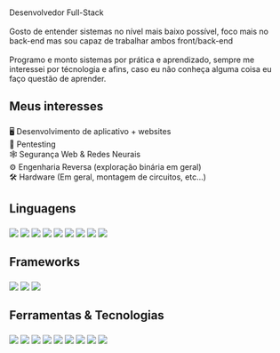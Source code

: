 

###

<p align="left">Desenvolvedor Full-Stack<br><br> Gosto de entender sistemas no nível mais baixo possível, foco mais no back-end mas sou capaz de trabalhar ambos front/back-end<br><br>Programo e monto sistemas por prática e aprendizado, sempre me interessei por técnologia e afins, caso eu não conheça alguma coisa eu faço questão de aprender.</p>

###

<h2 align="left">Meus interesses</h2>

###

<p align="left">🖥️ Desenvolvimento de aplicativo + websites<br>🔐 Pentesting<br>🕸️ Segurança Web & Redes Neurais<br>⚙️ Engenharia Reversa (exploração binária em geral)<br> 🛠️ Hardware (Em geral, montagem de circuitos, etc...)</p>

###

<h2 align="left">Linguagens</h2>

###

<p align="left">
  <img src="https://img.shields.io/badge/-HTML5-E34F26?style=flat&logo=html5&logoColor=white" />
  <img src="https://img.shields.io/badge/-JavaScript-F7DF1E?style=flat&logo=javascript&logoColor=black" />
  <img src="https://img.shields.io/badge/-TypeScript-3178C6?style=flat&logo=typescript&logoColor=white" />
  <img src="https://img.shields.io/badge/-PHP-777BB4?style=flat&logo=php&logoColor=white" />
  <img src="https://img.shields.io/badge/-C-A8B9CC?style=flat&logo=c&logoColor=black" />
  <img src="https://img.shields.io/badge/-C++-00599C?style=flat&logo=cplusplus&logoColor=white" />
  <img src="https://img.shields.io/badge/-Kotlin-7F52FF?style=flat&logo=kotlin&logoColor=white" />
  <img src="https://img.shields.io/badge/-Java-007396?style=flat&logo=java&logoColor=white" />
  <img src="https://img.shields.io/badge/-Python-3776AB?style=flat&logo=python&logoColor=white" />
</p>

###

<h2 align="left">Frameworks</h2>

###

<p align="left">
  <img src="https://img.shields.io/badge/-Flask-000000?style=flat&logo=flask&logoColor=white" />
  <img src="https://img.shields.io/badge/-TailwindCSS-06B6D4?style=flat&logo=tailwindcss&logoColor=white" />
  <img src="https://img.shields.io/badge/-Express-000000?style=flat&logo=express&logoColor=white" />
</p>

###

<h2 align="left">Ferramentas & Tecnologias</h2>

###

<p align="left">
  <img src="https://img.shields.io/badge/-Docker-2496ED?style=flat&logo=docker&logoColor=white" />
  <img src="https://img.shields.io/badge/-Git-F05032?style=flat&logo=git&logoColor=white" />
  <img src="https://img.shields.io/badge/-CMake-064F8C?style=flat&logo=cmake&logoColor=white" />
  <img src="https://img.shields.io/badge/-GCC-00599C?style=flat&logo=gcc&logoColor=white" />
  <img src="https://img.shields.io/badge/-Discord.js-5865F2?style=flat&logo=discord&logoColor=white" />
  <img src="https://img.shields.io/badge/-Ubuntu-E95420?style=flat&logo=ubuntu&logoColor=white" />
  <img src="https://img.shields.io/badge/-Debian-A81D33?style=flat&logo=debian&logoColor=white" />
  <img src="https://img.shields.io/badge/-Bash-4EAA25?style=flat&logo=gnubash&logoColor=white" />
  <img src="https://img.shields.io/badge/-NPM-CB3837?style=flat&logo=npm&logoColor=white" />
</p>
